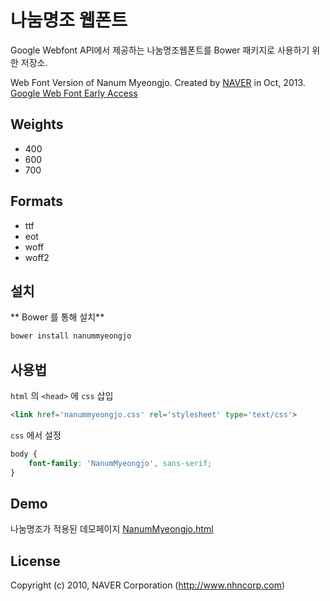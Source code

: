 # 나눔명조 웹폰트

Google Webfont API에서 제공하는 나눔명조웹폰트를 Bower 패키지로 사용하기 위한 저장소.

Web Font Version of Nanum Myeongjo. Created by [NAVER](http://www.naver.com) in Oct, 2013.
[Google Web Font Early Access](https://fonts.google.com/earlyaccess#Nanum+Myeongjo)

## Weights

- 400
- 600
- 700

## Formats

- ttf
- eot
- woff
- woff2




## 설치

** Bower 를 통해 설치**

```sh
bower install nanummyeongjo
```



## 사용법

`html` 의 `<head>` 에 `css` 삽입

```html
<link href='nanummyeongjo.css' rel='stylesheet' type='text/css'>
```

`css` 에서 설정

```css
body {
	font-family: 'NanumMyeongjo', sans-serif;
}
```





## Demo

나눔명조가 적용된 데모페이지 [NanumMyeongjo.html](http://htmlpreview.github.io/?https://github.com/uqpqpu/NanumMyeongjo/blob/master/NanumMyeongjo.html)



## License

Copyright (c) 2010, NAVER Corporation (http://www.nhncorp.com)

